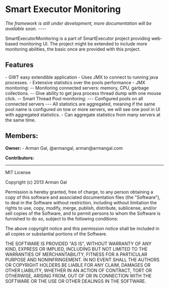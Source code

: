 <h1>Smart Executor Monitoring</h1>
<i>The framework is still under development, more documentation will be available soon.</i>
----

SmartExecutorMonitoring is a part of SmartExecutor project providing web-based monitoring UI.
The project might be extended to include more monitoring abilities, the basic once are provided with this project.

<h2 name="features">Features</h2>
- GWT easy extendible application
- Uses JMX to connect to running java processes.
- Extensive statistics over the pools performance
- JMX monitoring:
-- Monitoring connected servers: memory, CPU, garbage collections.
-- Give ability to get java process thread dump with one mouse click.
-- Smart Thread Pool monitoring:
--- Configured pools on all connected servers
--- All statistics are aggregated, meaning if the same pool name is configured on tow or more servers, we will see one pool in UI with aggregated statistics. 
- Can aggregate statistics from many servers at the same time.
 
<h2>Members:</h2>
<b>Owner: </b>
- Arman Gal, @armangal, arman@armangal.com

<b>Contributors:</b>


----
MIT License

Copyright (c) 2013 Arman Gal

Permission is hereby granted, free of charge, to any person obtaining a copy of this software and associated documentation files (the "Software"),
to deal in the Software without restriction, including without limitation the rights to use, copy, modify, merge, publish, distribute, sublicense,
and/or sell copies of the Software, and to permit persons to whom the Software is furnished to do so, subject to the following conditions:

The above copyright notice and this permission notice shall be included in all copies or substantial portions of the Software.

THE SOFTWARE IS PROVIDED "AS IS", WITHOUT WARRANTY OF ANY KIND, EXPRESS OR IMPLIED, INCLUDING BUT NOT LIMITED TO THE WARRANTIES OF MERCHANTABILITY,
FITNESS FOR A PARTICULAR PURPOSE AND NONINFRINGEMENT. IN NO EVENT SHALL THE AUTHORS OR COPYRIGHT HOLDERS BE LIABLE FOR ANY CLAIM, DAMAGES OR OTHER LIABILITY,
WHETHER IN AN ACTION OF CONTRACT, TORT OR OTHERWISE, ARISING FROM, OUT OF OR IN CONNECTION WITH THE SOFTWARE OR THE USE OR OTHER DEALINGS IN THE SOFTWARE.
